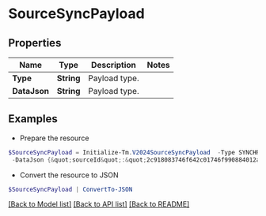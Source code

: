 # SourceSyncPayload
## Properties

Name | Type | Description | Notes
------------ | ------------- | ------------- | -------------
**Type** | **String** | Payload type. | 
**DataJson** | **String** | Payload type. | 

## Examples

- Prepare the resource
```powershell
$SourceSyncPayload = Initialize-Tm.V2024SourceSyncPayload  -Type SYNCHRONIZE_SOURCE_ATTRIBUTES `
 -DataJson {&quot;sourceId&quot;:&quot;2c918083746f642c01746f990884012a&quot;}
```

- Convert the resource to JSON
```powershell
$SourceSyncPayload | ConvertTo-JSON
```

[[Back to Model list]](../README.md#documentation-for-models) [[Back to API list]](../README.md#documentation-for-api-endpoints) [[Back to README]](../README.md)

